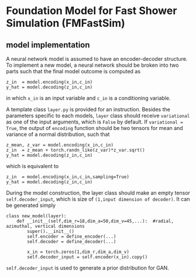 # Foundation Model for Fast Shower Simulation (FMFastSim)

## model implementation
A neural network model is assumed to have an encoder-decoder structure. To implement a new model, a neural network should be broken into two parts such that the final model outcome is computed as

```
z_in  = model.encoding(x_in,c_in)
y_hat = model.decoding(z_in,c_in) 
```
in which `x_in` is an input variable and `c_in` is a conditioning variable. 

A template class `layer.py` is provided for an instruction. Besides the parameters specific to each models, `layer` class should receive `variational` as one of the input arguments, which is `False` by default. If `variational = True`, the output of `encoding` function should be two tensors for mean and variance of a normal distribution, such that

```
z_mean, z_var = model.encoding(x_in,c_in)
z_in  = z_mean + torch.randn_like(z_var)*z_var.sqrt()
y_hat = model.decoding(z_in,c_in)
```
which is equivalent to
```
z_in  = model.encoding(x_in,c_in,sampling=True)
y_hat = model.decoding(z_in,c_in) 
```

During the model construction, the layer class should make an empty tensor `self.decoder_input`, which is size of `(1,input dimension of decoder)`. It can be generated simply
```
class new_model(layer):
    def __init__(self,dim_r=18,dim_a=50,dim_v=45,...):  #radial, azimuthal, vertical dimensions
        super().__init__()
        self.encoder = define_encoder(...)
        self.decoder = define_decoder(...)
        
        x_in = torch.zeros(1,dim_r,dim_a,dim_v)
        self.decoder_input = self.encoder(x_in).copy()
```
`self.decoder_input` is used to generate a prior distribution for GAN.
